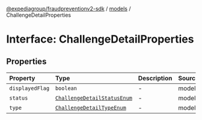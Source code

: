 [@expediagroup/fraudpreventionv2-sdk](../../index.md) / [models](../index.md) / ChallengeDetailProperties

# Interface: ChallengeDetailProperties

## Properties

| Property | Type | Description | Source |
| :------ | :------ | :------ | :------ |
| `displayedFlag` | `boolean` | - | models/ChallengeDetail.ts:55 |
| `status` | [`ChallengeDetailStatusEnum`](../type-aliases/ChallengeDetailStatusEnum.md) | - | models/ChallengeDetail.ts:57 |
| `type` | [`ChallengeDetailTypeEnum`](../type-aliases/ChallengeDetailTypeEnum.md) | - | models/ChallengeDetail.ts:56 |
